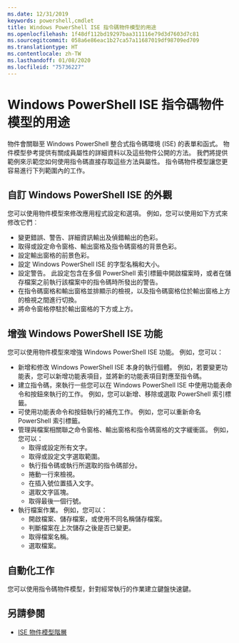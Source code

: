 ```yaml
---
ms.date: 12/31/2019
keywords: powershell,cmdlet
title: Windows PowerShell ISE 指令碼物件模型的用途
ms.openlocfilehash: 1f48df112bd19297baa311116e79d3d7603d7c81
ms.sourcegitcommit: 058a6e86eac1b27ca57a11687019df98709ed709
ms.translationtype: HT
ms.contentlocale: zh-TW
ms.lasthandoff: 01/08/2020
ms.locfileid: "75736227"
---
```

# <a name="purpose-of-the-windows-powershell-ise-scripting-object-model"></a>Windows PowerShell ISE 指令碼物件模型的用途

物件會關聯至 Windows PowerShell 整合式指令碼環境 (ISE) 的表單和函式。 物件模型參考提供有關成員屬性的詳細資料以及這些物件公開的方法。 我們將提供範例來示範您如何使用指令碼直接存取這些方法與屬性。 指令碼物件模型讓您更容易進行下列範圍內的工作。

## <a name="customizing-the-appearance-of-windows-powershell-ise"></a>自訂 Windows PowerShell ISE 的外觀

您可以使用物件模型來修改應用程式設定和選項。 例如，您可以使用如下方式來修改它們︰

- 變更錯誤、警告、詳細資訊輸出及偵錯輸出的色彩。
- 取得或設定命令窗格、輸出窗格及指令碼窗格的背景色彩。
- 設定輸出窗格的前景色彩。
- 設定 Windows PowerShell ISE 的字型名稱和大小。
- 設定警告。 此設定包含在多個 PowerShell 索引標籤中開啟檔案時，或者在儲存檔案之前執行該檔案中的指令碼時所發出的警告。
- 在指令碼窗格和輸出窗格並排顯示的檢視，以及指令碼窗格位於輸出窗格上方的檢視之間進行切換。
- 將命令窗格停駐於輸出窗格的下方或上方。

## <a name="enhancing-the-functionality-of-windows-powershell-ise"></a>增強 Windows PowerShell ISE 功能

您可以使用物件模型來增強 Windows PowerShell ISE 功能。 例如，您可以：

- 新增和修改 Windows PowerShell ISE 本身的執行個體。 例如，若要變更功能表，您可以新增功能表項目，並將新的功能表項目對應至指令碼。
- 建立指令碼，來執行一些您可以在 Windows PowerShell ISE 中使用功能表命令和按鈕來執行的工作。 例如，您可以新增、移除或選取 PowerShell 索引標籤。
- 可使用功能表命令和按鈕執行的補充工作。 例如，您可以重新命名 PowerShell 索引標籤。
- 管理與檔案相關聯之命令窗格、輸出窗格和指令碼窗格的文字緩衝區。 例如，您可以：
  - 取得或設定所有文字。
  - 取得或設定文字選取範圍。
  - 執行指令碼或執行所選取的指令碼部分。
  - 捲動一行來檢視。
  - 在插入號位置插入文字。
  - 選取文字區塊。
  - 取得最後一個行號。
- 執行檔案作業。 例如，您可以：
  - 開啟檔案、儲存檔案，或使用不同名稱儲存檔案。
  - 判斷檔案在上次儲存之後是否已變更。
  - 取得檔案名稱。
  - 選取檔案。

## <a name="automating-tasks"></a>自動化工作

您可以使用指令碼物件模型，針對經常執行的作業建立鍵盤快速鍵。

## <a name="see-also"></a>另請參閱

- [ISE 物件模型階層](The-ISE-Object-Model-Hierarchy.md)
